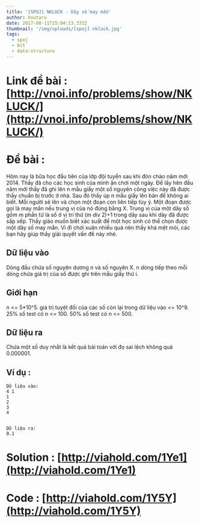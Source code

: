 ```yaml
---
title: '[SPOJ] NKLUCK - Dãy số may mắn'
author: houtaru
date: 2017-08-11T15:04:13.331Z
thumbnail: '/img/uploads/[spoj] nkluck.jpg'
tags:
  - spoj
  - bit
  - data-structure
---
```

# Link đề bài : [http://vnoi.info/problems/show/NKLUCK/](http://vnoi.info/problems/show/NKLUCK/)

# Đề bài :

 Hôm nay là bữa học đầu tiên của lớp đội tuyển sau khi đón chào năm mới 2014. Thầy đã cho các học sinh của mình ăn chơi một ngày. Để lấy hên đầu năm mới thầy đã ghi lên n mẫu giấy một số nguyên công việc này đã được thầy chuẩn bị trước ở nhà. Sau đó thầy úp n mẫu giấy lên bàn để không ai biết. Mỗi người sẽ lên và chọn một đoạn con liên tiếp tùy ý. Một đoạn được gọi là may mắn nếu trung vị của nó đúng bằng X. Trung vị của một dãy số gồm m phần tử là số ở vị trí thứ (m div 2)+1 trong dãy sau khi dãy đã được sắp xếp. Thầy giáo muốn biết xác suất để một học sinh có thể chọn được một dãy số may mắn. Vì đi chơi xuân nhiều quá nên thầy khá mệt mỏi, các bạn hãy giúp thầy giải quyết vấn đề này nhé.


## Dữ liệu vào

Dòng đầu chứa số nguyên dương n và số nguyên X.
n dòng tiếp theo mỗi dòng chứa giá trị của số được ghi trên mẫu giấy thứ i.

## Giới hạn

n <= 5*10^5.
giá trị tuyệt đối của các số còn lại trong dữ liệu vào <= 10^9.
25% số test có n <= 100.
50% số test có n <= 500.

## Dữ liệu ra

Chứa một số duy nhất là kết quả bài toán với đọ sai lệch không quá 0.000001.

## Ví dụ : 

```
Dữ liệu vào:
4 1
1
2
3
4


Dữ liệu ra:
0.1
```

# Solution : [http://viahold.com/1Ye1](http://viahold.com/1Ye1)

# Code : [http://viahold.com/1Y5Y](http://viahold.com/1Y5Y)
